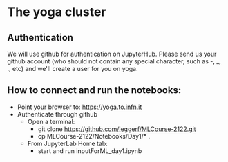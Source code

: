 # The yoga cluster

## Authentication

We will use github for authentication on JupyterHub. 
Please send us your github account (who should not contain any special character, such as -, _, ., etc) and we'll create a user for you on yoga.

## How to connect and run the notebooks:

- Point your browser to: https://yoga.to.infn.it
- Authenticate through github
  - Open a terminal:
    - git clone https://github.com/leggerf/MLCourse-2122.git
    - cp MLCourse-2122/Notebooks/Day1/* .
  - From JupyterLab Home tab:
    - start and run inputForML_day1.ipynb
